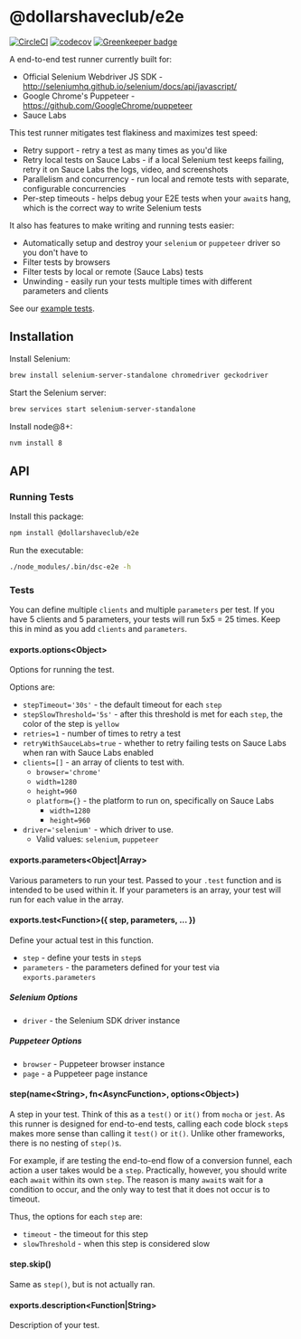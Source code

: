 # @dollarshaveclub/e2e

[![CircleCI](https://circleci.com/gh/dollarshaveclub/e2e/tree/master.svg?style=svg&circle-token=3c62580973ef5525cd6a68b7e57bd8d9e603a91e)](https://circleci.com/gh/dollarshaveclub/e2e/tree/master)
[![codecov](https://codecov.io/gh/dollarshaveclub/e2e/branch/master/graph/badge.svg?token=RL1k07t3tS)](https://codecov.io/gh/dollarshaveclub/e2e)
[![Greenkeeper badge](https://badges.greenkeeper.io/dollarshaveclub/e2e.svg?token=53420725e4efa55047668b13f8221d19e6c294e7783481a4300c63fbed4ba71c&ts=1510792360361)](https://greenkeeper.io/)

A end-to-end test runner currently built for:

- Official Selenium Webdriver JS SDK - http://seleniumhq.github.io/selenium/docs/api/javascript/
- Google Chrome's Puppeteer - https://github.com/GoogleChrome/puppeteer
- Sauce Labs

This test runner mitigates test flakiness and maximizes test speed:

- Retry support - retry a test as many times as you'd like
- Retry local tests on Sauce Labs - if a local Selenium test keeps failing, retry it on Sauce Labs the logs, video, and screenshots
- Parallelism and concurrency - run local and remote tests with separate, configurable concurrencies
- Per-step timeouts - helps debug your E2E tests when your `await`s hang, which is the correct way to write Selenium tests

It also has features to make writing and running tests easier:

- Automatically setup and destroy your `selenium` or `puppeteer` driver so you don't have to
- Filter tests by browsers
- Filter tests by local or remote (Sauce Labs) tests
- Unwinding - easily run your tests multiple times with different parameters and clients

See our [example tests](tests/).

## Installation

Install Selenium:

```bash
brew install selenium-server-standalone chromedriver geckodriver
```

Start the Selenium server:

```bash
brew services start selenium-server-standalone
```

Install node@8+:

```bash
nvm install 8
```

## API

### Running Tests

Install this package:

```bash
npm install @dollarshaveclub/e2e
```

Run the executable:

```bash
./node_modules/.bin/dsc-e2e -h
```

### Tests

You can define multiple `clients` and multiple `parameters` per test.
If you have 5 clients and 5 parameters, your tests will run 5x5 = 25 times.
Keep this in mind as you add `clients` and `parameters`.

#### exports.options\<Object\>

Options for running the test.

Options are:

- `stepTimeout='30s'` - the default timeout for each `step`
- `stepSlowThreshold='5s'` - after this threshold is met for each `step`, the color of the step is `yellow`
- `retries=1` - number of times to retry a test
- `retryWithSauceLabs=true` - whether to retry failing tests on Sauce Labs when ran with Sauce Labs enabled
- `clients=[]` - an array of clients to test with.
  - `browser='chrome'`
  - `width=1280`
  - `height=960`
  - `platform={}` - the platform to run on, specifically on Sauce Labs
      - `width=1280`
      - `height=960`
- `driver='selenium'` - which driver to use.
  - Valid values: `selenium`, `puppeteer`

#### exports.parameters\<Object|Array>

Various parameters to run your test.
Passed to your `.test` function and is intended to be used within it.
If your parameters is an array, your test will run for each value in the array.

#### exports.test\<Function>({ step, parameters, ... })

Define your actual test in this function.

- `step` - define your tests in `step`s
- `parameters` - the parameters defined for your test via `exports.parameters`

##### Selenium Options

- `driver` - the Selenium SDK driver instance

##### Puppeteer Options

- `browser` - Puppeteer browser instance
- `page` - a Puppeteer page instance

#### step(name\<String>, fn\<AsyncFunction>, options\<Object>)

A step in your test. Think of this as a `test()` or `it()` from `mocha` or `jest`.
As this runner is designed for end-to-end tests, calling each code block `step`s
makes more sense than calling it `test()` or `it()`.
Unlike other frameworks, there is no nesting of `step()`s.

For example, if are testing the end-to-end flow of a conversion funnel,
each action a user takes would be a `step`.
Practically, however, you should write each `await` within its own `step`.
The reason is many `await`s wait for a condition to occur, and the only way
to test that it does not occur is to timeout.

Thus, the options for each `step` are:

- `timeout` - the timeout for this step
- `slowThreshold` - when this step is considered slow

#### step.skip()

Same as `step()`, but is not actually ran.

#### exports.description<Function|String>

Description of your test.
